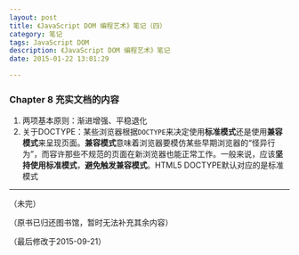 ```yaml
---
layout: post
title: 《JavaScript DOM 编程艺术》笔记（四）
category: 笔记
tags: JavaScript DOM
description: 《JavaScript DOM 编程艺术》笔记
date: 2015-01-22 13:01:29

---
```


### Chapter 8 充实文档的内容

1. 两项基本原则：渐进增强、平稳退化
2. 关于DOCTYPE：某些浏览器根据`DOCTYPE`来决定使用**标准模式**还是使用**兼容模式**来呈现页面。**兼容模式**意味着浏览器要模仿某些早期浏览器的“怪异行为”，而容许那些不规范的页面在新浏览器也能正常工作。一般来说，应该**坚持使用标准模式**，**避免触发兼容模式**。HTML5 DOCTYPE默认对应的是标准模式  

---

（未完）

（原书已归还图书馆，暂时无法补充其余内容）

（最后修改于2015-09-21）